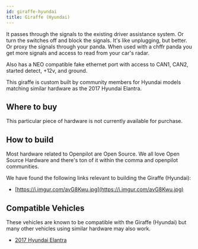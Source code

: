```yaml
---
id: giraffe-hyundai
title: Giraffe (Hyundai)
---
```


It passes through the signals to the existing driver assistance system. Or turn the switches off and block the signals. It&#x27;s like unplugging, but better. Or proxy the signals through your panda. When used with a chffr panda you get more signals and access to read from your car&#x27;s radar.

Also has a NEO compatible fake ethernet port with access to CAN1, CAN2, started detect, +12v, and ground.

This giraffe is custom built by community members for Hyundai models matching similar hardware as the 2017 Hyundai Elantra.

## Where to buy

This particular piece of hardware is not currently available for purchase.

## How to build

Most hardware related to Openpilot are Open Source.
We all love Open Source Hardware and there's ton of it within the comma and openpilot communities.

We have found the following links relevant to building the Giraffe (Hyundai):

* [https://i.imgur.com/avG8Kwu.jpg](https://i.imgur.com/avG8Kwu.jpg)

## Compatible Vehicles

These vehicles are known to be compatible with the Giraffe (Hyundai) but many other vehicles using similar hardware may also work.

* [2017 Hyundai Elantra](./hyundai//2017-hyundai-elantra.md)

